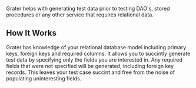 Grater helps with generating test data prior to testing DAO's, stored procedures or any other service that requires
relational data. 

How It Works
------------
Grater has knowledge of your relational database model including primary keys, foreign keys and required columns.
It allows you to succintly generate test data by specifying only the fields you are interested in. Any required
fields that were not specified will be generated, including foreign key records. This leaves your test case succint
and free from the noise of populating uninteresting fields.
